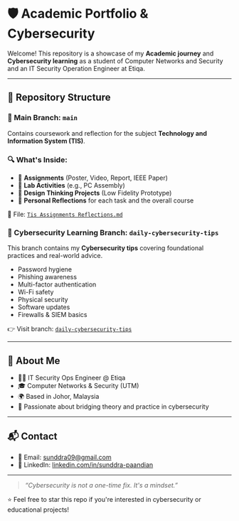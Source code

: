 # 🛡️  Academic Portfolio & Cybersecurity

Welcome! This repository is a showcase of my **Academic journey** and **Cybersecurity learning** as a student of Computer Networks and Security and an IT Security Operation Engineer at Etiqa.

---

## 📁 Repository Structure

### 🧾 Main Branch: `main`

Contains coursework and reflection for the subject **Technology and Information System (TIS)**.

### 🔍 What's Inside: 
- 📌 **Assignments** (Poster, Video, Report, IEEE Paper)
- 🧪 **Lab Activities** (e.g., PC Assembly)
- 🎨 **Design Thinking Projects** (Low Fidelity Prototype)
- 💭 **Personal Reflections** for each task and the overall course

📂 File: [`Tis Assignments Reflections.md`](./Tis%20Assignments%20Reflections.md)

### 🔐 Cybersecurity Learning Branch: `daily-cybersecurity-tips`

This branch contains my **Cybersecurity tips** covering foundational practices and real-world advice.

- Password hygiene
- Phishing awareness
- Multi-factor authentication
- Wi-Fi safety
- Physical security
- Software updates
- Firewalls & SIEM basics

👉 Visit branch: [`daily-cybersecurity-tips`](https://github.com/sunddra/SECP1513-Technology-Information-System/tree/daily-cybersecurity-tips)

---

## 🙋 About Me

- 👨‍💻 IT Security Ops Engineer @ Etiqa
- 🎓 Computer Networks & Security (UTM)
- 🌍 Based in Johor, Malaysia
- 💬 Passionate about bridging theory and practice in cybersecurity

---

## 📬 Contact

- 📧 Email: sunddra09@gmail.com
- 💼 LinkedIn: [linkedin.com/in/sunddra-paandian](https://www.linkedin.com/in/sunddra-paandian-55887720a/)

---

> *“Cybersecurity is not a one-time fix. It's a mindset.”*

⭐ Feel free to star this repo if you're interested in cybersecurity or educational projects!

